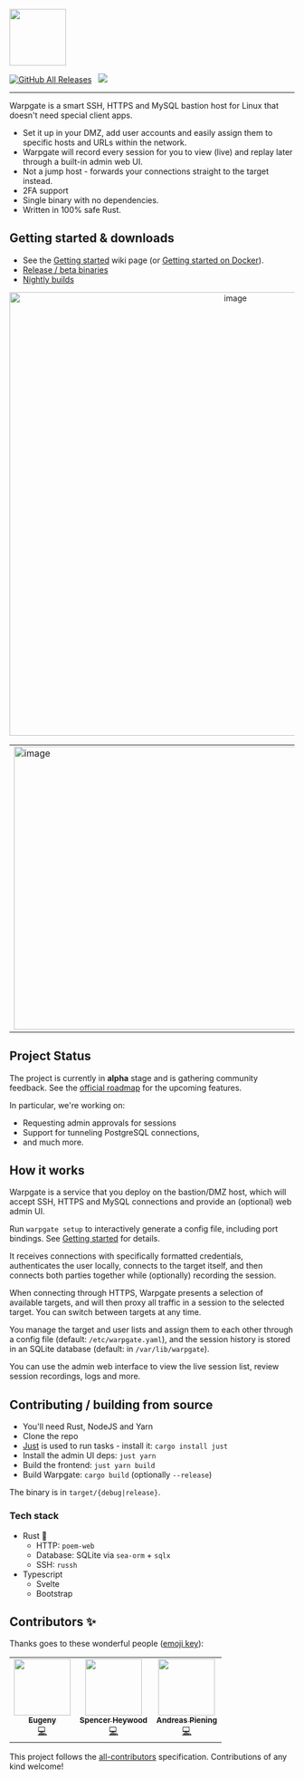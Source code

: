 <br/>

<img src="warpgate-web/public/assets/logo.svg" width="100" />

<br/>

<a href="https://github.com/warp-tech/warpgate/releases/latest"><img alt="GitHub All Releases" src="https://img.shields.io/github/downloads/warp-tech/warpgate/total.svg?label=DOWNLOADS&logo=github&style=for-the-badge"></a> &nbsp; <a href="https://nightly.link/warp-tech/warpgate/workflows/build/main"><img src="https://shields.io/badge/-Nightly%20Builds-orange?logo=hackthebox&logoColor=fff&style=for-the-badge"/></a> &nbsp;

---

Warpgate is a smart SSH, HTTPS and MySQL bastion host for Linux that doesn't need special client apps.

* Set it up in your DMZ, add user accounts and easily assign them to specific hosts and URLs within the network.
* Warpgate will record every session for you to view (live) and replay later through a built-in admin web UI.
* Not a jump host - forwards your connections straight to the target instead.
* 2FA support
* Single binary with no dependencies.
* Written in 100% safe Rust.

## Getting started & downloads

* See the [Getting started](https://github.com/warp-tech/warpgate/wiki/Getting-started) wiki page (or [Getting started on Docker](https://github.com/warp-tech/warpgate/wiki/Getting-started-on-Docker)).
* [Release / beta binaries](https://github.com/warp-tech/warpgate/releases)
* [Nightly builds](https://nightly.link/warp-tech/warpgate/workflows/build/main)

<center>
      <img width="783" alt="image" src="https://user-images.githubusercontent.com/161476/162640762-a91a2816-48c0-44d9-8b03-5b1e2cb42d51.png">
</center>

<table>
  <tr>
  <td>
    <img width="500" alt="image" src="https://user-images.githubusercontent.com/161476/177408495-80268a91-1a21-43bf-b171-2a563a322f5f.png">

  </td>
  <td>
    <img width="500" alt="image" src="https://user-images.githubusercontent.com/161476/177410749-cf029df7-223e-4c9c-827a-bb96dbe0a7c8.png">

  </td>
  </tr>
</table>

## Project Status

The project is currently in **alpha** stage and is gathering community feedback. See the [official roadmap](https://github.com/orgs/warp-tech/projects/1/views/2) for the upcoming features.

In particular, we're working on:

* Requesting admin approvals for sessions
* Support for tunneling PostgreSQL connections,
* and much more.

## How it works

Warpgate is a service that you deploy on the bastion/DMZ host, which will accept SSH, HTTPS and MySQL connections and provide an (optional) web admin UI.

Run `warpgate setup` to interactively generate a config file, including port bindings. See [Getting started](https://github.com/warp-tech/warpgate/wiki/Getting-started) for details.

It receives connections with specifically formatted credentials, authenticates the user locally, connects to the target itself, and then connects both parties together while (optionally) recording the session.

When connecting through HTTPS, Warpgate presents a selection of available targets, and will then proxy all traffic in a session to the selected target. You can switch between targets at any time.

You manage the target and user lists and assign them to each other through a config file (default: `/etc/warpgate.yaml`), and the session history is stored in an SQLite database (default: in `/var/lib/warpgate`).

You can use the admin web interface to view the live session list, review session recordings, logs and more.

## Contributing / building from source

* You'll need Rust, NodeJS and Yarn
* Clone the repo
* [Just](https://github.com/casey/just) is used to run tasks - install it: `cargo install just`
* Install the admin UI deps: `just yarn`
* Build the frontend: `just yarn build`
* Build Warpgate: `cargo build` (optionally `--release`)

The binary is in `target/{debug|release}`.

### Tech stack

* Rust 🦀
  * HTTP: `poem-web`
  * Database: SQLite via `sea-orm` + `sqlx`
  * SSH: `russh`
* Typescript
  * Svelte
  * Bootstrap

## Contributors ✨

Thanks goes to these wonderful people ([emoji key](https://allcontributors.org/docs/en/emoji-key)):

<!-- ALL-CONTRIBUTORS-LIST:START - Do not remove or modify this section -->
<!-- prettier-ignore-start -->
<!-- markdownlint-disable -->
<table>
  <tr>
    <td align="center"><a href="https://github.com/Eugeny"><img src="https://avatars.githubusercontent.com/u/161476?v=4?s=100" width="100px;" alt=""/><br /><sub><b>Eugeny</b></sub></a><br /><a href="https://github.com/Eugeny/warpgate/commits?author=Eugeny" title="Code">💻</a></td>
    <td align="center"><a href="https://the-empire.systems/"><img src="https://avatars.githubusercontent.com/u/18178614?v=4?s=100" width="100px;" alt=""/><br /><sub><b>Spencer Heywood</b></sub></a><br /><a href="https://github.com/Eugeny/warpgate/commits?author=heywoodlh" title="Code">💻</a></td>
    <td align="center"><a href="https://github.com/apiening"><img src="https://avatars.githubusercontent.com/u/2064875?v=4?s=100" width="100px;" alt=""/><br /><sub><b>Andreas Piening</b></sub></a><br /><a href="https://github.com/Eugeny/warpgate/commits?author=apiening" title="Code">💻</a></td>
  </tr>
</table>

<!-- markdownlint-restore -->
<!-- prettier-ignore-end -->

<!-- ALL-CONTRIBUTORS-LIST:END -->

This project follows the [all-contributors](https://github.com/all-contributors/all-contributors) specification. Contributions of any kind welcome!
